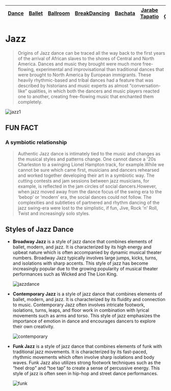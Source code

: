 | [Dance](dance.md)    | [Ballet](ballet.md)   | [Ballroom](ballroom.md) | [BreakDancing](breakdancing.md) | [Bachata](bachata.md)    | [Jarabe Tapatio](jarabeTapatio.md)  | [Jazz Genres](jazzGenre.md)
| -------- |-------| -----| -------- |-------| -----|----|

# **Jazz**

> Origins of Jazz dance can be traced all the way back to the first years of the arrival of African slaves to the shores of Central and North America. Dances and music they brought were much more free-flowing, experimental and improvisational than traditional dances that were brought to North America by European immigrants. These heavily rhythmic-based and tribal dances had a feature that was described by historians and music experts as almost “conversation-like” qualities, in which both the dancers and music players reacted one to another, creating free-flowing music that enchanted them completely.

![jazz1](https://github.com/user-attachments/assets/649a33a1-5927-4859-9623-fe9de462a174)



## FUN FACT

### A symbiotic relationship
> Authentic Jazz dance is intimately tied to the music and changes as the musical styles and patterns change. One cannot dance a '20s Charleston to a swinging Lionel Hampton track, for example.While we cannot be sure which came first, musicians and dancers rehearsed and worked together developing their art in a symbiotic way. The cutting contests and jam sessions between jazz musicians, for example, is reflected in the jam circles of social dancers.However, when jazz moved away from the dance focus of the swing era to the ‘bebop’ or ‘modern’ era, the social dances could not follow. The complexities and subtleties of partnered and rhythm dancing of the jazz swing-era were lost to the simplistic, if fun, Jive, Rock 'n' Roll, Twist and increasingly solo styles.

## **Styles of Jazz Dance**

- **Broadway Jazz** is a style of jazz dance that combines elements of ballet, modern, and jazz. It is characterized by its high energy and upbeat nature which is often accompanied by dynamic musical theater numbers. Broadway Jazz typically involves large jumps, kicks, turns, and isolations with sharp accents. This style of jazz has become increasingly popular due to the growing popularity of musical theater performances such as Wicked and The Lion King.

    ![jazzdance](https://github.com/user-attachments/assets/4a7c8d7e-447e-409f-a2d1-a148913bf9fa)

- **Contemporary Jazz**  is a style of jazz dance that combines elements of ballet, modern, and jazz. It is characterized by its fluidity and connection to music. Contemporary Jazz often involves intricate footwork, isolations, turns, leaps, and floor work in combination with lyrical movements such as arms and torso. This style of jazz emphasizes the importance of emotion in dance and encourages dancers to explore their own creativity.

    ![contemporary](https://github.com/user-attachments/assets/e7007474-9829-4289-a64d-553824d10a3b)

- **Funk Jazz**  is a style of jazz dance that combines elements of funk with traditional jazz movements. It is characterized by its fast-paced, rhythmic movements which often involve sharp isolations and body waves. Funk Jazz also utilizes strong footwork techniques such as the “heel drop” and “toe tap” to create a sense of percussive energy. This style of jazz is often seen in hip-hop and street dance performances.

    ![funk](https://github.com/user-attachments/assets/ffc19670-b14b-4e51-9d79-af33558be7e0)
